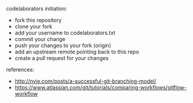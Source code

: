 codelaborators initiation:
* fork this repository
* clone your fork
* add your username to codelaborators.txt
* commit your change
* push your changes to your fork (origin)
* add an upstream remote pointing back to this repo
* create a pull request for your changes

references:
* http://nvie.com/posts/a-successful-git-branching-model/
* https://www.atlassian.com/git/tutorials/comparing-workflows/gitflow-workflow
